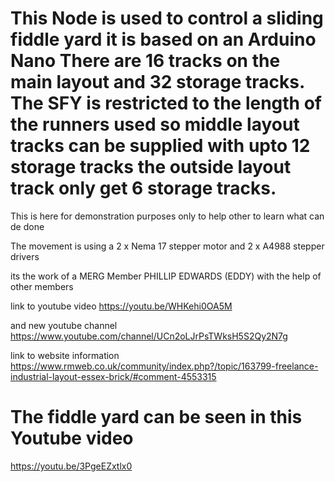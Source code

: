 # This Node is used to control a sliding fiddle yard it is based on an Arduino Nano There are 16 tracks on the main layout and 32 storage tracks. The SFY is restricted to the length of the runners used so middle layout tracks can be supplied with upto 12 storage tracks the outside layout track only get 6 storage tracks.

This is here for demonstration purposes only to help other to learn what can de done

The movement is using a 2 x Nema 17 stepper motor and 2 x A4988 stepper drivers 

its the work of a MERG Member PHILLIP EDWARDS (EDDY) with the help of other members

link to youtube video
https://youtu.be/WHKehi0OA5M

and new youtube channel
https://www.youtube.com/channel/UCn2oLJrPsTWksH5S2Qy2N7g

link to website information
https://www.rmweb.co.uk/community/index.php?/topic/163799-freelance-industrial-layout-essex-brick/#comment-4553315


# The fiddle yard can be seen in this Youtube video

https://youtu.be/3PgeEZxtlx0
